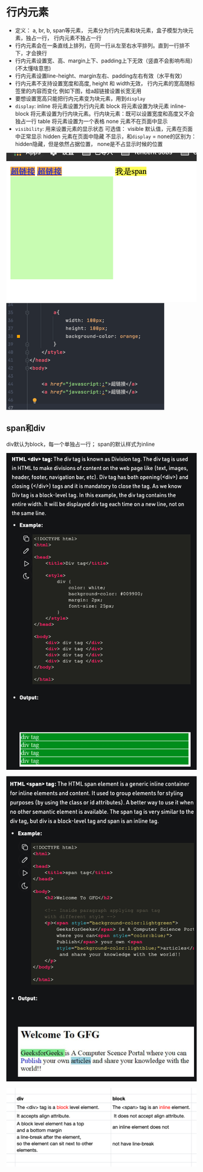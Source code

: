 # 行内元素

* 定义： a, br, b, span等元素， 元素分为行内元素和块元素，盒子模型为块元素，独占一行， 行内元素不独占一行
* 行内元素会在一条直线上排列，在同一行从左至右水平排列。直到一行排不下，才会换行
* 行内元素设置宽、高、margin上下、padding上下无效（竖直不会影响布局）(不太懂啥意思)
* 行内元素设置line-height、margin左右、padding左右有效（水平有效）
* 行内元素不支持设置宽度和高度, height 和 width无效， 行内元素的宽高随标签里的内容而变化
例如下图，给a超链接设置长宽无用
* 要想设置宽高只能把行内元素变为块元素，用到`display`
* `display`:
    inline 将元素设置为行内元素
    block 将元素设置为块元素
    inline-block 将元素设置为行内块元素。行内块元素：既可以设置宽度和高度又不会独占一行
    table 将元素设置为一个表格
    none 元素不在页面中显示
* `visibility`:
    用来设置元素的显示状态
    可选值：
    visible 默认值，元素在页面中正常显示
    hidden 元素在页面中隐藏 不显示，和`display` = none的区别为：
    hidden隐藏，但是依然占据位置， none是不占显示时候的位置

![2](../../../Image/CSS/hangneiyuansu1.png)
![3](../../../Image/CSS/hangneiyuansu2.png)

## span和div

div默认为block，每一个单独占一行； span的默认样式为inline

![1](../../../Image/CSS/1.png)

![2](../../../Image/CSS/2.png)

![3](../../../Image/CSS/3.png)